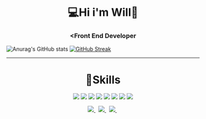 # <h1 align="center">💻Hi i'm Will👋</h1>

### <h3 align='center'><Front End Developer </h3>
  
![Anurag's GitHub stats](https://github-readme-stats.vercel.app/api?username=WilsonJunior1&show_icons=true&theme=radical)
[![GitHub Streak](http://github-readme-streak-stats.herokuapp.com?user=WilsonJunior1&theme=github-dark&date_format=M%20j%5B%2C%20Y%5D)](https://git.io/streak-stats)


  ________________________________________________________________________________________________________________________
  

  <h1 align="center">🚀Skills</h1>

<p align="center">
  <img src="https://img.shields.io/badge/HTML5-E34F26?style=for-the-badge&logo=html5&logoColor=white"/>
  <img src="https://img.shields.io/badge/CSS3-1572B6?style=for-the-badge&logo=css3&logoColor=white"/>
  <img src="https://img.shields.io/badge/Bootstrap-563D7C?style=for-the-badge&logo=bootstrap&logoColor=white"/>
  <img src="https://img.shields.io/badge/JavaScript-323330?style=for-the-badge&logo=javascript&logoColor=F7DF1E"/>
  <img src="https://img.shields.io/badge/React-20232A?style=for-the-badge&logo=react&logoColor=61DAFB"/>
  <img src="https://img.shields.io/badge/PHP-777BB4?style=for-the-badge&logo=php&logoColor=white"/>
  <img src="https://img.shields.io/badge/MySQL-00000F?style=for-the-badge&logo=mysql&logoColor=white"/>
  <img src="https://img.shields.io/badge/Sass-CC6699?style=for-the-badge&logo=sass&logoColor=white"/>
</p>

  <p align="center">
  <a href="https://api.whatsapp.com/send?phone=5561995628227&text=Hello%20World!">
    <img src="https://img.shields.io/badge/WhatsApp-25D366?style=for-the-badge&logo=whatsapp&logoColor=white"/>
  </a>&nbsp;

  <a href="https://www.instagram.com/_.hotwills._/">
      <img src="https://img.shields.io/badge/Instagram-E4405F?style=for-the-badge&logo=instagram&logoColor=white"/>
  </a>&nbsp;
  
  <a href="https://www.linkedin.com/in/wilsonsousaj%C3%BAnior/">
    <img src="https://img.shields.io/badge/LinkedIn-0077B5?style=for-the-badge&logo=linkedin&logoColor=white"/>
  </a>&nbsp;

